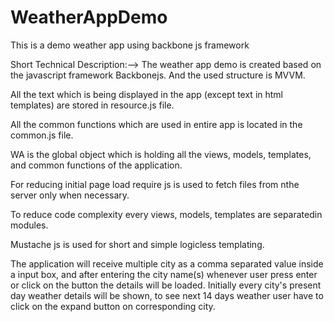 WeatherAppDemo
==============

This is a demo weather app using backbone js framework

Short Technical Description:-->
The weather app demo is created based on the javascript framework Backbonejs. And the used structure is MVVM.

All the text which is being displayed in the app (except text in html templates) are stored in resource.js file.

All the common functions which are used in entire app is located in the common.js file.

WA is the global object which is holding all the views, models, templates, and common functions of the application.

For reducing initial page load require js is used to fetch files from nthe server only when necessary.

To reduce code complexity every views, models, templates are separatedin modules.

Mustache js is used for short and simple logicless templating.


The application will receive multiple city as a comma separated value inside a input box, and after entering the city name(s) whenever user press enter or click on the button the details will be loaded. Initially every city's present day weather details will be shown, to see next 14 days weather user have to click on the expand button on corresponding city.

